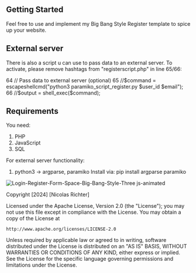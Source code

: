 ## Getting Started
Feel free to use and implement my Big Bang Style Register template to spice up your website.

## External server
There is also a script u can use to pass data to an external server. 
To activate, please remove hashtags from "registerscript.php" in line 65/66:

64    // Pass data to external server (optional)
65    //$command = escapeshellcmd("python3 paramiko_script_register.py $user_id $email");
66    //$output = shell_exec($command);

## Requirements
You need:
1. PHP
2. JavaScript
3. SQL

For external server functionality:
1. python3
   -> argparse, paramiko
   Install via: pip install argparse paramiko

![Login-Register-Form-Space-Big-Bang-Style-Three js-animated](https://github.com/niggonator/Login-Register-Form-Space-Big-Bang-Style-Three.js-animated/assets/167204297/b1386620-23d0-49f6-a967-898997939091)

Copyright [2024] [Nicolas Richter]

Licensed under the Apache License, Version 2.0 (the "License");
you may not use this file except in compliance with the License.
You may obtain a copy of the License at

    http://www.apache.org/licenses/LICENSE-2.0

Unless required by applicable law or agreed to in writing, software
distributed under the License is distributed on an "AS IS" BASIS,
WITHOUT WARRANTIES OR CONDITIONS OF ANY KIND, either express or implied.
See the License for the specific language governing permissions and
limitations under the License.
